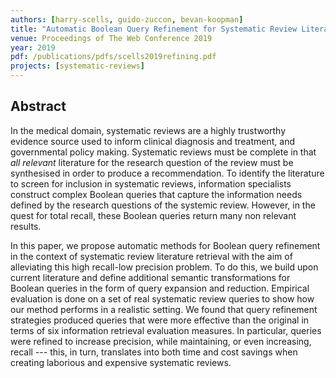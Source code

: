 ```yaml
---
authors: [harry-scells, guido-zuccon, bevan-koopman]
title: "Automatic Boolean Query Refinement for Systematic Review Literature Search"
venue: Proceedings of The Web Conference 2019
year: 2019
pdf: /publications/pdfs/scells2019refining.pdf
projects: [systematic-reviews] 
---
```


## Abstract

In the medical domain, systematic reviews are a highly trustworthy evidence source used to inform clinical diagnosis and treatment, and governmental policy making. Systematic reviews must be complete in that _all relevant_ literature for the research question of the review must be synthesised in order to produce a recommendation. To identify the literature to screen for inclusion in systematic reviews, information specialists construct complex Boolean queries that capture the information needs defined by the research questions of the systemic review. 
However, in the quest for total recall, these Boolean queries return many non relevant results.

In this paper, we propose automatic methods for Boolean query refinement in the context of systematic review literature retrieval with the aim of alleviating this high recall-low precision problem. To do this, we build upon current literature and define additional semantic transformations for Boolean queries in the form of query expansion and reduction. Empirical evaluation is done on a set of real systematic review queries to show how our method performs in a realistic setting.
We found that query refinement strategies produced queries that were more effective than the original in terms of six information retrieval evaluation measures. In particular, queries were refined  to increase precision, while maintaining, or even increasing, recall --- this, in turn, translates into both time and cost savings when creating laborious and expensive systematic reviews.